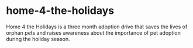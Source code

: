 # home-4-the-holidays
Home 4 the Holidays is a three month adoption drive that saves the lives of orphan pets and raises awareness about the importance of pet adoption during the holiday season.
